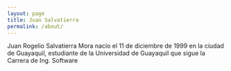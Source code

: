 ```yaml
---
layout: page
title: Juan Salvatierra
permalink: /about/
---
```



Juan Rogelio Salvatierra Mora nacio el 11 de diciembre de 1999 en la ciudad de Guayaquil, estudiante de la Universidad de Guayaquil que sigue la Carrera de Ing. Software
